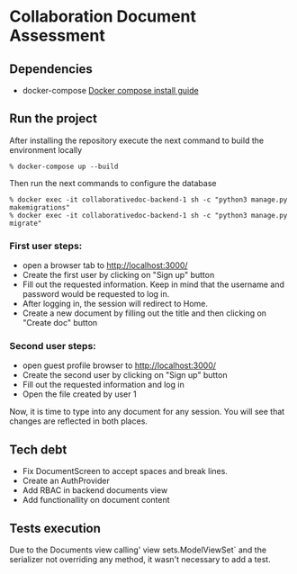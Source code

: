 # Collaboration Document Assessment

## Dependencies
- docker-compose
[Docker compose install guide](https://docs.docker.com/compose/install/)

## Run the project
After installing the repository execute the next command to build the environment locally
```
% docker-compose up --build
```
Then run the next commands to configure the database
```
% docker exec -it collaborativedoc-backend-1 sh -c "python3 manage.py makemigrations"
% docker exec -it collaborativedoc-backend-1 sh -c "python3 manage.py migrate"
```
### First user steps:
* open a browser tab to [http://localhost:3000/](http://localhost:3000/)
* Create the first user by clicking on "Sign up" button
* Fill out the requested information. Keep in mind that the username and password would be
requested to log in.
* After logging in, the session will redirect to Home.
* Create a new document by filling out the title and then clicking on "Create doc" button

### Second user steps:
* open guest profile browser to  [http://localhost:3000/](http://localhost:3000/)
* Create the second user by clicking on "Sign up" button
* Fill out the requested information and log in
* Open the file created by user 1

Now, it is time to type into any document for any session. You will see that changes are reflected in both places.

## Tech debt
* Fix DocumentScreen to accept spaces and break lines.
* Create an AuthProvider
* Add RBAC in backend documents view
* Add functionallity on document content

## Tests execution
Due to the Documents view calling' view sets.ModelViewSet` and the serializer not overriding any method, it wasn't necessary to add a test.


